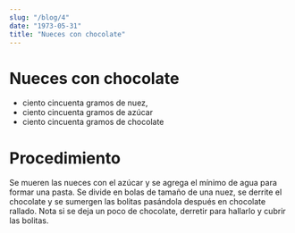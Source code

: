 ```yaml
---
slug: "/blog/4"
date: "1973-05-31"
title: "Nueces con chocolate"
---
```


# Nueces con chocolate 

- ciento cincuenta gramos de nuez, 
- ciento cincuenta gramos de azúcar 
- ciento cincuenta gramos de chocolate 

# Procedimiento 

Se mueren las nueces con el azúcar y se agrega el mínimo de agua para formar una pasta. Se divide en bolas de tamaño de una nuez, se derrite el chocolate y se sumergen las bolitas pasándola después en chocolate rallado. Nota si se deja un poco de chocolate, derretir para hallarlo y cubrir las bolitas.